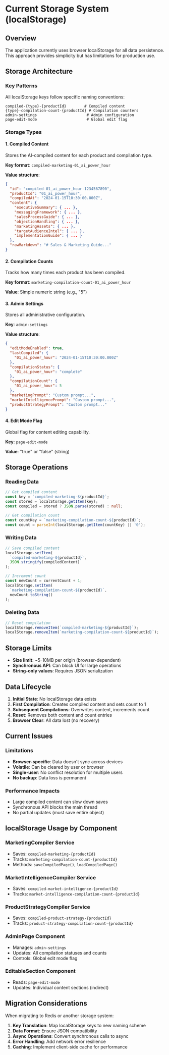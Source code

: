 # Current Storage System (localStorage)

## Overview

The application currently uses browser localStorage for all data persistence. This approach provides simplicity but has limitations for production use.

## Storage Architecture

### Key Patterns

All localStorage keys follow specific naming conventions:

```
compiled-{type}-{productId}        # Compiled content
{type}-compilation-count-{productId} # Compilation counters
admin-settings                      # Admin configuration
page-edit-mode                      # Global edit flag
```

### Storage Types

#### 1. Compiled Content
Stores the AI-compiled content for each product and compilation type.

**Key format**: `compiled-marketing-01_ai_power_hour`

**Value structure**:
```json
{
  "id": "compiled-01_ai_power_hour-1234567890",
  "productId": "01_ai_power_hour",
  "compiledAt": "2024-01-15T10:30:00.000Z",
  "content": {
    "executiveSummary": { ... },
    "messagingFramework": { ... },
    "salesProcessGuide": { ... },
    "objectionHandling": { ... },
    "marketingAssets": { ... },
    "targetAudienceIntel": { ... },
    "implementationGuide": { ... }
  },
  "rawMarkdown": "# Sales & Marketing Guide..."
}
```

#### 2. Compilation Counts
Tracks how many times each product has been compiled.

**Key format**: `marketing-compilation-count-01_ai_power_hour`

**Value**: Simple numeric string (e.g., "5")

#### 3. Admin Settings
Stores all administrative configuration.

**Key**: `admin-settings`

**Value structure**:
```json
{
  "editModeEnabled": true,
  "lastCompiled": {
    "01_ai_power_hour": "2024-01-15T10:30:00.000Z"
  },
  "compilationStatus": {
    "01_ai_power_hour": "complete"
  },
  "compilationCount": {
    "01_ai_power_hour": 5
  },
  "marketingPrompt": "Custom prompt...",
  "marketIntelligencePrompt": "Custom prompt...",
  "productStrategyPrompt": "Custom prompt..."
}
```

#### 4. Edit Mode Flag
Global flag for content editing capability.

**Key**: `page-edit-mode`

**Value**: "true" or "false" (string)

## Storage Operations

### Reading Data
```typescript
// Get compiled content
const key = `compiled-marketing-${productId}`;
const stored = localStorage.getItem(key);
const compiled = stored ? JSON.parse(stored) : null;

// Get compilation count
const countKey = `marketing-compilation-count-${productId}`;
const count = parseInt(localStorage.getItem(countKey) || '0');
```

### Writing Data
```typescript
// Save compiled content
localStorage.setItem(
  `compiled-marketing-${productId}`,
  JSON.stringify(compiledContent)
);

// Increment count
const newCount = currentCount + 1;
localStorage.setItem(
  `marketing-compilation-count-${productId}`,
  newCount.toString()
);
```

### Deleting Data
```typescript
// Reset compilation
localStorage.removeItem(`compiled-marketing-${productId}`);
localStorage.removeItem(`marketing-compilation-count-${productId}`);
```

## Storage Limits

- **Size limit**: ~5-10MB per origin (browser-dependent)
- **Synchronous API**: Can block UI for large operations
- **String-only values**: Requires JSON serialization

## Data Lifecycle

1. **Initial State**: No localStorage data exists
2. **First Compilation**: Creates compiled content and sets count to 1
3. **Subsequent Compilations**: Overwrites content, increments count
4. **Reset**: Removes both content and count entries
5. **Browser Clear**: All data lost (no recovery)

## Current Issues

### Limitations
- **Browser-specific**: Data doesn't sync across devices
- **Volatile**: Can be cleared by user or browser
- **Single-user**: No conflict resolution for multiple users
- **No backup**: Data loss is permanent

### Performance Impacts
- Large compiled content can slow down saves
- Synchronous API blocks the main thread
- No partial updates (must save entire object)

## localStorage Usage by Component

### MarketingCompiler Service
- Saves: `compiled-marketing-{productId}`
- Tracks: `marketing-compilation-count-{productId}`
- Methods: `saveCompiledPage()`, `loadCompiledPage()`

### MarketIntelligenceCompiler Service
- Saves: `compiled-market-intelligence-{productId}`
- Tracks: `market-intelligence-compilation-count-{productId}`

### ProductStrategyCompiler Service
- Saves: `compiled-product-strategy-{productId}`
- Tracks: `product-strategy-compilation-count-{productId}`

### AdminPage Component
- Manages: `admin-settings`
- Updates: All compilation statuses and counts
- Controls: Global edit mode flag

### EditableSection Component
- Reads: `page-edit-mode`
- Updates: Individual content sections (indirect)

## Migration Considerations

When migrating to Redis or another storage system:

1. **Key Translation**: Map localStorage keys to new naming scheme
2. **Data Format**: Ensure JSON compatibility
3. **Async Operations**: Convert synchronous calls to async
4. **Error Handling**: Add network error resilience
5. **Caching**: Implement client-side cache for performance